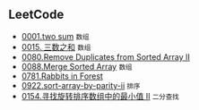 ## LeetCode

- [0001.two sum](./0001.two-sum/) `数组`
- [0015. 三数之和](./0015.3Sum/) `数组`
- [0080.Remove Duplicates from Sorted Array II](https://leetcode-cn.com/problems/remove-duplicates-from-sorted-array-ii/)
- [0088.Merge Sorted Array](./0088.merge-sorted-array/) `数组`
- [0781.Rabbits in Forest](./0781.rabbits-in-forest/)
- [0922.sort-array-by-parity-ii](./0922.sort-array-by-parity-ii/) `排序`
- [0154.寻找旋转排序数组中的最小值 II](./0154.find-minimum-in-rotated-sorted-array-ii/) `二分查找`